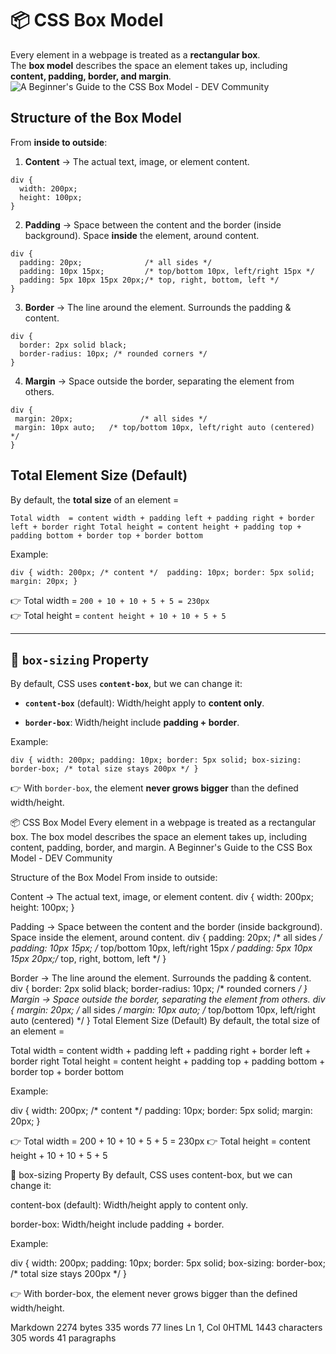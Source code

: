 
#  📦 CSS Box Model

Every element in a webpage is treated as a **rectangular box**.  
The **box model** describes the space an element takes up, including **content, padding, border, and margin**.
![A Beginner's Guide to the CSS Box Model - DEV Community](https://media2.dev.to/dynamic/image/width=400%2Cheight=%2Cfit=scale-down%2Cgravity=auto%2Cformat=auto/https%3A%2F%2Fdev-to-uploads.s3.amazonaws.com%2Fuploads%2Farticles%2F18sfy7anxl7uj5soub2i.png)
## Structure of the Box Model

From **inside to outside**:

1.  **Content** → The actual text, image, or element content.
```
div {
  width: 200px;
  height: 100px;
}

``` 
2.  **Padding** → Space between the content and the border (inside background).
Space **inside** the element, around content.
```
div {
  padding: 20px;              /* all sides */
  padding: 10px 15px;         /* top/bottom 10px, left/right 15px */
  padding: 5px 10px 15px 20px;/* top, right, bottom, left */
}

```
    
3.  **Border** → The line around the element. Surrounds the padding & content.
```
div {
  border: 2px solid black;
  border-radius: 10px; /* rounded corners */
}
```    
4.  **Margin** → Space outside the border, separating the element from others.
 ```
 div {
  margin: 20px;               /* all sides */
  margin: 10px auto;   /* top/bottom 10px, left/right auto (centered) */
}
```
## Total Element Size (Default)

By default, the **total size** of an element =

`Total width  = content width + padding left + padding right + border left + border right
Total height = content height + padding top + padding bottom + border top + border bottom` 

Example:

`div { width: 200px; /* content */  padding: 10px; border: 5px solid; margin: 20px;
}` 

👉 Total width = `200 + 10 + 10 + 5 + 5 = 230px`  
👉 Total height = `content height + 10 + 10 + 5 + 5`

----------

## 🔹 `box-sizing` Property

By default, CSS uses **`content-box`**, but we can change it:

-   **`content-box`** (default): Width/height apply to **content only**.
    
-   **`border-box`**: Width/height include **padding + border**.
    

Example:

`div { width: 200px; padding: 10px; border: 5px solid; box-sizing: border-box; /* total size stays 200px */ }` 

👉 With `border-box`, the element **never grows bigger** than the defined width/height.



📦 CSS Box Model
Every element in a webpage is treated as a rectangular box.
The box model describes the space an element takes up, including content, padding, border, and margin.
A Beginner's Guide to the CSS Box Model - DEV Community

Structure of the Box Model
From inside to outside:

Content → The actual text, image, or element content.
div {
  width: 200px;
  height: 100px;
}

Padding → Space between the content and the border (inside background).
Space inside the element, around content.
div {
  padding: 20px;              /* all sides */
  padding: 10px 15px;         /* top/bottom 10px, left/right 15px */
  padding: 5px 10px 15px 20px;/* top, right, bottom, left */
}

Border → The line around the element. Surrounds the padding & content.
div {
  border: 2px solid black;
  border-radius: 10px; /* rounded corners */
}
Margin → Space outside the border, separating the element from others.
div {
 margin: 20px;               /* all sides */
 margin: 10px auto;   /* top/bottom 10px, left/right auto (centered) */
}
Total Element Size (Default)
By default, the total size of an element =

Total width = content width + padding left + padding right + border left + border right Total height = content height + padding top + padding bottom + border top + border bottom

Example:

div { width: 200px; /* content */ padding: 10px; border: 5px solid; margin: 20px; }

👉 Total width = 200 + 10 + 10 + 5 + 5 = 230px
👉 Total height = content height + 10 + 10 + 5 + 5

🔹 box-sizing Property
By default, CSS uses content-box, but we can change it:

content-box (default): Width/height apply to content only.

border-box: Width/height include padding + border.

Example:

div { width: 200px; padding: 10px; border: 5px solid; box-sizing: border-box; /* total size stays 200px */ }

👉 With border-box, the element never grows bigger than the defined width/height.

Markdown 2274 bytes 335 words 77 lines Ln 1, Col 0HTML 1443 characters 305 words 41 paragraphs
